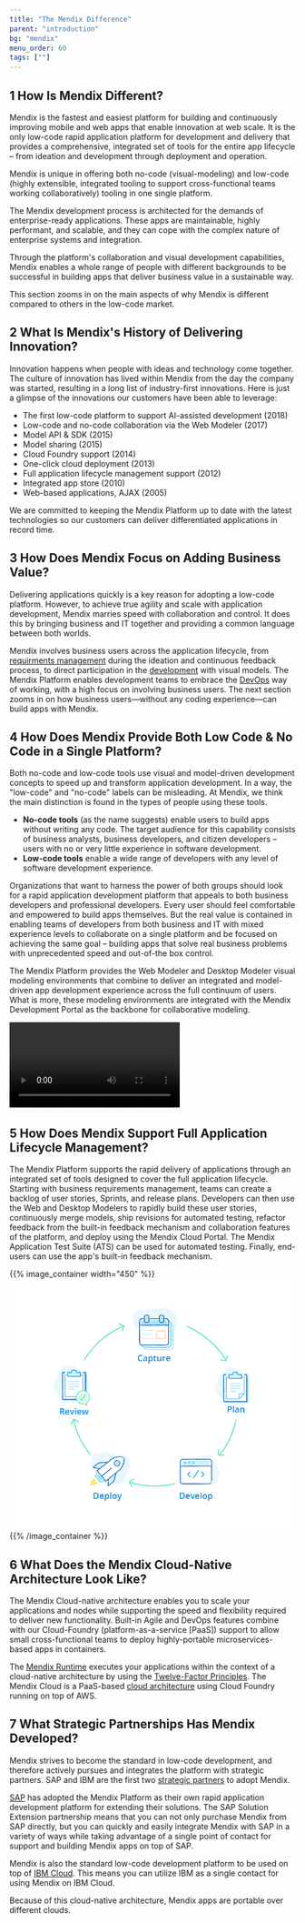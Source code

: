 ```yaml
---
title: "The Mendix Difference"
parent: "introduction"
bg: "mendix"
menu_order: 60
tags: [""]
---
```


## 1 How Is Mendix Different?

Mendix is the fastest and easiest platform for building and continuously improving mobile and web apps that enable innovation at web scale. It is the only low-code rapid application platform for development and delivery that provides a comprehensive, integrated set of tools for the entire app lifecycle – from ideation and development through deployment and operation.

Mendix is unique in offering both no-code (visual-modeling) and low-code (highly extensible, integrated tooling to support cross-functional teams working collaboratively) tooling in one single platform.

The Mendix development process is architected for the demands of enterprise-ready applications. These apps are maintainable, highly performant, and scalable, and they can cope with the complex nature of enterprise systems and integration.

Through the platform's collaboration and visual development capabilities, Mendix enables a whole range of people with different backgrounds to be successful in building apps that deliver business value in a sustainable way.

This section zooms in on the main aspects of why Mendix is different compared to others in the low-code market.

## 2 What Is Mendix's History of Delivering Innovation?

Innovation happens when people with ideas and technology come together. The culture of innovation has lived within Mendix from the day the company was started, resulting in a long list of industry-first innovations. Here is just a glimpse of the innovations our customers have been able to leverage: 

* The first low-code platform to support AI-assisted development (2018)
* Low-code and no-code collaboration via the Web Modeler (2017)
* Model API & SDK (2015)
* Model sharing (2015)
* Cloud Foundry support (2014)
* One-click cloud deployment (2013)
* Full application lifecycle management support (2012)
* Integrated app store (2010)
* Web-based applications, AJAX (2005)

We are committed to keeping the Mendix Platform up to date with the latest technologies so our customers can deliver differentiated applications in record time.

## 3 How Does Mendix Focus on Adding Business Value?

Delivering applications quickly is a key reason for adopting a low-code platform. However, to achieve true agility and scale with application development, Mendix marries speed with collaboration and control. It does this by bringing business and IT together and providing a common language between both worlds.

Mendix involves business users across the application lifecycle, from [requirments management](app-lifecycle/requirements-overview) during the ideation and continuous feedback process, to direct participation in the [development](app-lifecycle/developing-in-mendix) with visual models. The Mendix Platform enables development teams to embrace the [DevOps](app-lifecycle/devops-overview) way of working, with a high focus on involving business users. The next section zooms in on how business users—without any coding experience—can build apps with Mendix.

## 4 How Does Mendix Provide Both Low Code & No Code in a Single Platform?

Both no-code and low-code tools use visual and model-driven development concepts to speed up and transform application development. In a way, the "low-code" and "no-code" labels can be misleading. At Mendix, we think the main distinction is found in the types of people using these tools.

* **No-code tools** (as the name suggests) enable users to build apps without writing any code. The target audience for this capability consists of business analysts, business developers, and citizen developers – users with no or very little experience in software development. 
* **Low-code tools** enable a wide range of developers with any level of software development experience.

Organizations that want to harness the power of both groups should look for a rapid application development platform that appeals to both business developers and professional developers. Every user should feel comfortable and empowered to build apps themselves. But the real value is contained in enabling teams of developers from both business and IT with mixed experience levels to collaborate on a single platform and be focused on achieving the same goal – building apps that solve real business problems with unprecedented speed and out-of-the box control.

The Mendix Platform provides the Web Modeler and Desktop Modeler visual modeling environments that combine to deliver an integrated and model-driven app development experience across the full continuum of users. What is more, these modeling environments are integrated with the Mendix Development Portal as the backbone for collaborative modeling.

<video controls src="attachments/Bring-Business-Knowledge-Into-the-App-Development-Process.mp4">VIDEO</video>

## 5 How Does Mendix Support Full Application Lifecycle Management?

The Mendix Platform supports the rapid delivery of applications through an integrated set of tools designed to cover the full application lifecycle. Starting with business requirements management, teams can create a backlog of user stories, Sprints, and release plans. Developers can then use the Web and Desktop Modelers to rapidly build these user stories, continuously merge models, ship revisions for automated testing, refactor feedback from the built-in feedback mechanism and collaboration features of the platform, and deploy using the Mendix Cloud Portal. The Mendix Application Test Suite (ATS) can be used for automated testing. Finally, end-users can use the app's built-in feedback mechanism.

{{% image_container width="450" %}}
![](attachments/cycle-1.png)
{{% /image_container %}}

## 6  What Does the Mendix Cloud-Native Architecture Look Like?

The Mendix Cloud-native architecture enables you to scale your applications and nodes while supporting the speed and flexibility required to deliver new functionality. Built-in Agile and DevOps features combine with our Cloud-Foundry (platform-as-a-service [PaaS]) support to allow small cross-functional teams to deploy highly-portable microservices-based apps in containers.

The [Mendix Runtime](enterprise-capabilities/architecture-runtime) executes your applications within the context of a cloud-native architecture by using the [Twelve-Factor Principles](enterprise-capabilities/architecture-12-factor). The Mendix Cloud is a PaaS-based [cloud architecture](app-capabilities/mendix-cloud-overview#2-what-does-the-mendix-cloud-architecture-look-like) using Cloud Foundry running on top of AWS.

## 7 What Strategic Partnerships Has Mendix Developed?

Mendix strives to become the standard in low-code development, and therefore actively pursues and integrates the platform with strategic partners. SAP and IBM are the first two [strategic partners](strategic-partners) to adopt Mendix.

[SAP](strategic-partners/sap) has adopted the Mendix Platform as their own rapid application development platform for extending their solutions. The SAP Solution Extension partnership means that you can not only purchase Mendix from SAP directly, but you can quickly and easily integrate Mendix with SAP in a variety of ways while taking advantage of a single point of contact for support and building Mendix apps on top of SAP.

Mendix is also the standard low-code development platform to be used on top of [IBM Cloud](strategic-partners/ibm). This means you can utilize IBM as a single contact for using Mendix on IBM Cloud.

Because of this cloud-native architecture, Mendix apps are portable over different clouds.
